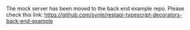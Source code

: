 The mock server has been moved to the back end example repo. Please check this link: https://github.com/synle/restapi-typescript-decorators-back-end-example

